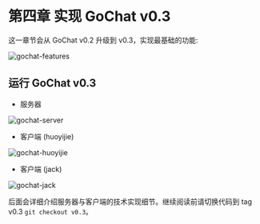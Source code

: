 # 第四章 实现 GoChat v0.3

这一章节会从 GoChat v0.2 升级到 v0.3，实现最基础的功能:

![gochat-features](https://cdn.huoyijie.cn/ab/63abece07abe11edabe8959dec69346b/gochat-features-uml.svg)

## 运行 GoChat v0.3

* 服务器

![gochat-server](https://cdn.huoyijie.cn/ab/63abece07abe11edabe8959dec69346b/gochat-server.gif)

* 客户端 (huoyijie)

![gochat-huoyijie](https://cdn.huoyijie.cn/ab/63abece07abe11edabe8959dec69346b/gochat-huoyijie.gif)

* 客户端 (jack)

![gochat-jack](https://cdn.huoyijie.cn/ab/63abece07abe11edabe8959dec69346b/gochat-jack.gif)

后面会详细介绍服务器与客户端的技术实现细节。继续阅读前请切换代码到 tag v0.3 `git checkout v0.3`。